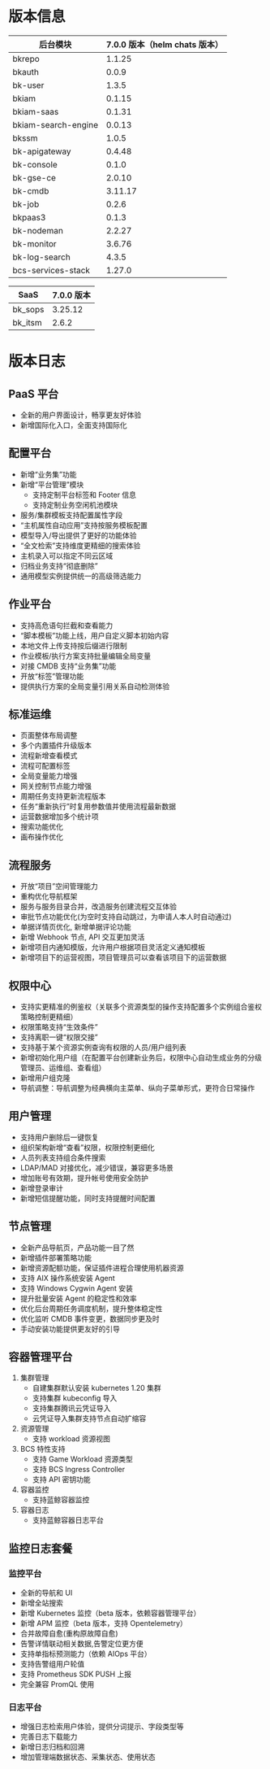 # 版本信息

|后台模块| 7.0.0 版本（helm chats 版本）|
| -- | -- |
|bkrepo|1.1.25|
|bkauth|0.0.9|
|bk-user|1.3.5|
|bkiam|0.1.15|
|bkiam-saas|0.1.31|
|bkiam-search-engine|0.0.13|
|bkssm|1.0.5|
|bk-apigateway|0.4.48|
|bk-console|0.1.0|
|bk-gse-ce|2.0.10|
|bk-cmdb|3.11.17|
|bk-job|0.2.6|
|bkpaas3|0.1.3|
|bk-nodeman|2.2.27|
|bk-monitor|3.6.76|
|bk-log-search|4.3.5|
|bcs-services-stack|1.27.0|

|SaaS| 7.0.0 版本|
|---|---|
|bk_sops|3.25.12|
|bk_itsm|2.6.2|

# 版本日志

## PaaS 平台

- 全新的用户界面设计，畅享更友好体验
- 新增国际化入口，全面支持国际化

## 配置平台

- 新增“业务集”功能
- 新增“平台管理”模块
  - 支持定制平台标签和 Footer 信息
  - 支持定制业务空闲机池模块
- 服务/集群模板支持配置属性字段
- “主机属性自动应用”支持按服务模板配置
- 模型导入/导出提供了更好的功能体验
- “全文检索”支持维度更精细的搜索体验
- 主机录入可以指定不同云区域
- 归档业务支持“彻底删除”
- 通用模型实例提供统一的高级筛选能力

## 作业平台

- 支持高危语句拦截和查看能力
- “脚本模板”功能上线，用户自定义脚本初始内容
- 本地文件上传支持按后缀进行限制
- 作业模板/执行方案支持批量编辑全局变量
- 对接 CMDB 支持“业务集”功能
- 开放“标签”管理功能
- 提供执行方案的全局变量引用关系自动检测体验

## 标准运维

- 页面整体布局调整
- 多个内置插件升级版本
- 流程新增查看模式
- 流程可配置标签
- 全局变量能力增强
- 网关控制节点能力增强
- 周期任务支持更新流程版本
- 任务“重新执行”时复⽤参数值并使⽤流程最新数据
- 运营数据增加多个统计项
- 搜索功能优化
- 画布操作优化

## 流程服务

- 开放“项目”空间管理能力
- 重构优化导航框架
- 服务与服务目录合并，改造服务创建流程交互体验
- 审批节点功能优化(为空时支持自动跳过，为申请人本人时自动通过)
- 单据详情页优化, 新增单据评论功能
- 新增 Webhook 节点, API 交互更加灵活
- 新增项目内通知模版，允许用户根据项目灵活定义通知模板
- 新增项目下的运营视图，项目管理员可以查看该项目下的运营数据

## 权限中心

- 支持实更精准的例鉴权（关联多个资源类型的操作支持配置多个实例组合鉴权策略控制更精细）
- 权限策略支持“生效条件”
- 支持离职一键“权限交接”
- 支持基于某个资源实例查询有权限的人员/用户组列表
- 新增初始化用户组（在配置平台创建新业务后，权限中心自动生成业务的分级管理员、运维组、查看组）
- 新增用户组克隆
- 导航调整：导航调整为经典横向主菜单、纵向子菜单形式，更符合日常操作

## 用户管理

- 支持用户删除后一键恢复
- 组织架构新增“查看”权限，权限控制更细化
- 人员列表支持组合条件搜索
- LDAP/MAD 对接优化，减少错误，兼容更多场景
- 增加账号有效期，提升帐号使用安全防护
- 新增登录审计
- 新增短信提醒功能，同时支持提醒时间配置

## 节点管理

- 全新产品导航页，产品功能一目了然
- 新增插件部署策略功能
- 新增资源配额功能，保证插件进程合理使用机器资源
- 支持 AIX 操作系统安装 Agent
- 支持 Windows Cygwin Agent 安装
- 提升批量安装 Agent 的稳定性和效率
- 优化后台周期任务调度机制，提升整体稳定性
- 优化监听 CMDB 事件变更，数据同步更及时
- 手动安装功能提供更友好的引导

## 容器管理平台
1. 集群管理
    - 自建集群默认安装 kubernetes 1.20 集群
    - 支持集群 kubeconfig 导入
    - 支持集群腾讯云凭证导入
    - 云凭证导入集群支持节点自动扩缩容
2. 资源管理
    - 支持 workload 资源视图
3. BCS 特性支持
    - 支持 Game Workload 资源类型
    - 支持 BCS Ingress Controller
    - 支持 API 密钥功能
4. 容器监控
    - 支持蓝鲸容器监控
5. 容器日志
    - 支持蓝鲸容器日志平台

## 监控日志套餐

### 监控平台

- 全新的导航和 UI
- 新增全站搜索
- 新增 Kubernetes 监控（beta 版本，依赖容器管理平台）
- 新增 APM 监控（beta 版本，支持 Opentelemetry）
- 合并故障自愈(重构原故障自愈)
- 告警详情联动相关数据,告警定位更方便
- 支持单指标预测能力（依赖 AIOps 平台）
- 支持告警组用户轮值
- 支持 Prometheus SDK PUSH 上报
- 完全兼容 PromQL 使用

### 日志平台

- 增强日志检索用户体验，提供分词提示、字段类型等
- 完善日志下载能力
- 新增日志归档和回溯
- 增加管理端数据状态、采集状态、使用状态